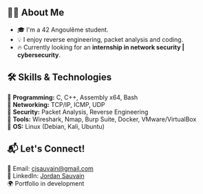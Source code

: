## 👨‍💻 About Me
- 🎓 I'm a 42 Angoulême student.   
- 💡 I enjoy reverse engineering, packet analysis and coding.  
- 🔥 Currently looking for an **internship in network security | cybersecurity**.
  
## 🛠️ Skills & Technologies
🔹 **Programming:** C, C++, Assembly x64, Bash  
🔹 **Networking:** TCP/IP, ICMP, UDP  
🔹 **Security:** Packet Analysis, Reverse Engineering  
🔹 **Tools:** Wireshark, Nmap, Burp Suite, Docker, VMware/VirtualBox  
🔹 **OS:** Linux (Debian, Kali, Ubuntu)

## 📬 Let's Connect!  
📧 Email: cjsauvain@gmail.com  
🔗 LinkedIn: [Jordan Sauvain](https://www.linkedin.com/in/jordan-sauvain-5b0560171/)  
🌍 Portfolio in development
